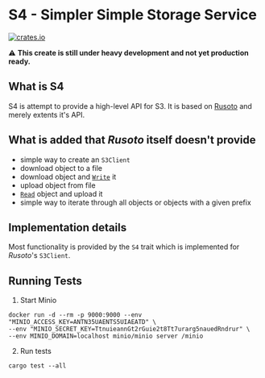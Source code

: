 # S4 - Simpler Simple Storage Service

[![crates.io](https://meritbadge.herokuapp.com/s4)](https://crates.io/crates/s4)

:warning: **This create is still under heavy development and not yet production ready.**


## What is S4

S4 is attempt to provide a high-level API for S3. It is based on [Rusoto](https://www.rusoto.org/) and merely extents it's API.


## What is added that *Rusoto* itself doesn't provide

* simple way to create an `S3Client`
* download object to a file
* download object and [`Write`] it
* upload object from file
* [`Read`] object and upload it
* simple way to iterate through all objects or objects with a given prefix

## Implementation details

Most functionality is provided by the `S4` trait which is implemented for *Rusoto*'s `S3Client`.


[`Read`]: https://doc.rust-lang.org/nightly/std/io/trait.Read.html
[`Write`]: https://doc.rust-lang.org/nightly/std/io/trait.Write.html


## Running Tests

1. Start Minio

```
docker run -d --rm -p 9000:9000 --env "MINIO_ACCESS_KEY=ANTN35UAENTS5UIAEATD" \
--env "MINIO_SECRET_KEY=TtnuieannGt2rGuie2t8Tt7urarg5nauedRndrur" \
--env MINIO_DOMAIN=localhost minio/minio server /minio
```

2. Run tests

```
cargo test --all
```
